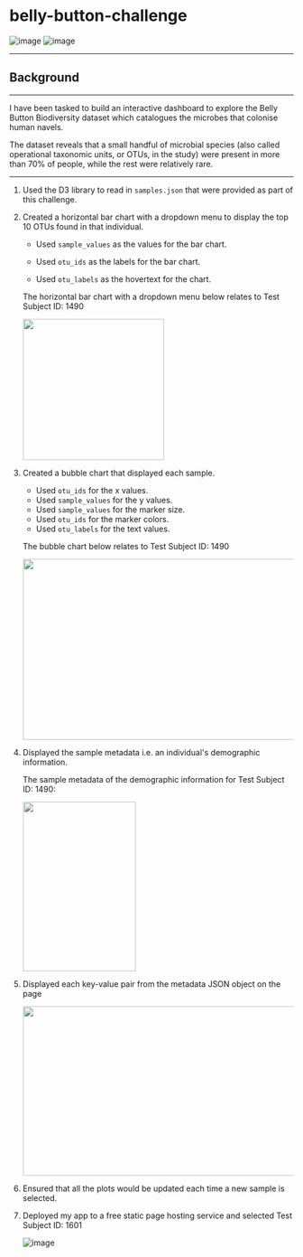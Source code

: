 # belly-button-challenge

![image](https://github.com/Mago281/belly-button-challenge/assets/131424690/1f9919f6-c12b-4fe5-8bac-26555ca6d9ba)
![image](https://github.com/Mago281/belly-button-challenge/assets/131424690/29575d13-b8e7-47c0-8942-bf90292f63ce)


---

## Background

________________________________________

I have been tasked to build an interactive dashboard to explore the Belly Button Biodiversity dataset which catalogues the microbes that colonise human navels.

The dataset reveals that a small handful of microbial species (also called operational taxonomic units, or OTUs, in the study) were present in more than 70% of people, while the rest were relatively rare.

________________________________________


1. Used the D3 library to read in `samples.json` that were provided as part of this challenge.
   

2.  Created a horizontal bar chart with a dropdown menu to display the top 10 OTUs found in that individual.
      - Used `sample_values` as the values for the bar chart.

      - Used `otu_ids` as the labels for the bar chart.

      - Used `otu_labels` as the hovertext for the chart.

      The horizontal bar chart with a dropdown menu below relates to Test Subject ID: 1490

       <img src="https://github.com/Mago281/belly-button-challenge/assets/131424690/9de24c9c-f27e-41c3-a7df-a90f0fa0cbd7" width="250" height="250">

    
3.  Created a bubble chart that displayed each sample.
      - Used `otu_ids` for the x values.
      - Used `sample_values` for the y values.
      - Used `sample_values` for the marker size.
      - Used `otu_ids` for the marker colors.
      - Used `otu_labels` for the text values.
    
    The bubble chart below relates to Test Subject ID: 1490
    
    <img src="https://github.com/Mago281/belly-button-challenge/assets/131424690/a9a02912-7673-4bb1-84cb-74492ee195db" width="800" height="320">


4.  Displayed the sample metadata i.e. an individual's demographic information.
    
    The sample metadata of the demographic information for Test Subject ID: 1490: 
    
    <img src="https://github.com/Mago281/belly-button-challenge/assets/131424690/3e427278-508d-43c1-b73c-b3b3ab1ef233" width="200" height="300">

   
5.  Displayed each key-value pair from the metadata JSON object on the page

    <img src="https://github.com/Mago281/belly-button-challenge/assets/131424690/af9dde91-e798-4767-94aa-da8ffc2a2506" width="500" height="300" />


6.  Ensured that all the plots would be updated each time a new sample is selected.


7.  Deployed my app to a free static page hosting service and selected Test Subject ID: 1601

      ![image](https://github.com/Mago281/belly-button-challenge/assets/131424690/ce542777-6e1d-4c07-a886-db47f9105726)





